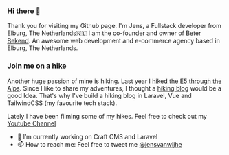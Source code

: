 ### Hi there 👋

Thank you for visiting my Github page.
I'm Jens, a Fullstack developer from  Elburg, The Netherlands🇳🇱  I am the co-founder and owner of [Beter Bekend](https://www.beterbekend.nl). An awesome web development and e-commerce agency based in Elburg, The Netherlands.

### Join me on a hike
Another huge passion of mine is hiking. Last year I [hiked the E5 through the Alps](https://www.youtube.com/watch?v=lSM0VAqSOeg&ab_channel=github.com/jvwijhe). Since I like to share my adventures, I thought a [hiking blog](https://www.jens.global) would be a good Idea. That's why I've build a hiking blog in Laravel, Vue and TailwindCSS (my favourite tech stack).

Lately I have been filming some of my hikes. Feel free to check out my [Youtube Channel](https://www.youtube.com/channel/UCuqx6IneZ6jm0_1V-YkpSDQ)


- 🔭 I’m currently working on Craft CMS and Laravel
- 📫 How to reach me: Feel free to tweet me [@jensvanwijhe](https://twitter.com/jensvanwijhe)
